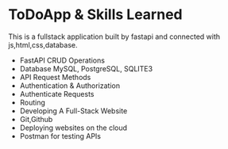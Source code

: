 # ToDoApp & Skills Learned
This is a fullstack application built by fastapi and connected with js,html,css,database.

* FastAPI CRUD Operations
* Database MySQL, PostgreSQL, SQLITE3
* API Request Methods
* Authentication & Authorization
* Authenticate Requests
* Routing
* Developing A Full-Stack Website
* Git,Github
* Deploying websites on the cloud
* Postman for testing APIs
